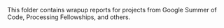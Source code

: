 This folder contains wrapup reports for projects from Google Summer of Code, Processing Fellowships, and others.